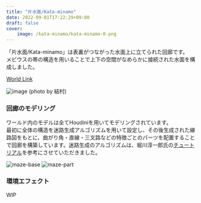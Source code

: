 ```yaml
---
title: "片水面/Kata-minamo"
date: 2022-09-01T17:22:29+09:00
draft: false
cover:
    image: /kata-minamo/kata-minamo-0.png
---
```


「片水面/Kata-minamo」は表裏がつながった水面上に立てられた回廊です。  
メビウスの帯の構造を用いることで上下の空間がなめらかに接続された水面を構成しました。  
<!--more-->
[World Link](https://vrchat.com/home/launch?worldId=wrld_88ee35e7-78e5-4a44-8e9e-72110750c72e)


![image](/kata-minamo/kata-minamo-2.png)
(photo by 結村)

### 回廊のモデリング
ワールド内のモデルは全てHoudiniを用いてモデリングされています。  
最初に全体の構造を迷路生成アルゴリズムを用いて設定し、その後生成された線路図をもとに、曲がり角・直線・三叉路などの特徴ごとのパーツを配置することで回廊を構築しています。迷路生成のアルゴリズムは、堀川淳一郎氏の[チュートリアル](https://youtu.be/4Za_ROLNrLo)を参考にさせていただきました。   
<!-- 少数の構成要素を繰り返し使用して外観を構築しているため、ワールドのデータ容量は比較的少量に収まっています。 -->

![maze-base](/kata-minamo/kata-minamo-1.png)
![maze-part](/kata-minamo/kata-minamo-3.png)

### 環境エフェクト
WIP
<!-- ワールドの雰囲気と軽量化の両立を図るために、独自のシェーダーを用いて雨・フォグ・泡などのエフェクトを作成しました。   -->